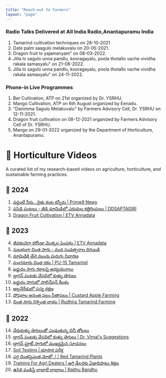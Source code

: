 ```yaml
---
title: "Reach-out to Farmers"
layout: "page"
---
```

### **Radio Talks Delivered at All India Radio,Anantapuramu India**

1. Tamarind cultivation techniques on 28-10-2021 
2. Date palm saagulo melakuvalu on 20-05-2021.
3. Dragon fruit lo yajamanyam" on 08-03-2022.
4. Jilla lo sagulo unna pandlu, kooragayalu, poola thotallo vache vividha rakala samasyalu" on 21-06-2022.
5. Jilla lo sagulo unna pandlu, kooragayalu, poola thotallo vache vividha rakala samasyalu" on 24-11-2022.


### **Phone-in Live Programmes**

1.  Ber Cultivation, ATP on 21st organized by Dr. YSRHU.
2. Mango Cultivation, ATP on 6th August organized by Eenadu.
3. "Danimma Sagulo Melakuvalu" by Farmers Advisory Cell, Dr. YSRHU on 12-11-2021.
4. Dragon fruit cultivation on 08-12-2021 organized by Farmers Advisory Cell of Dr. YSRHU.
5. Mango on 29-01-2022 organized by the Department of Horticulture, Anantapuramu.

# 🌱  Horticulture Videos  

A curated list of my research-based videos on agriculture, horticulture, and sustainable farming practices.  

## 📅 2024  
1. [వద్దంటే నీరు...రైతు కంట కన్నీరు | Prime9 News](https://youtu.be/eoOOz6zM7s)  
2. [పసిడి పంటలు - జీడి మామిడిలో ఎరువుల కత్తిరింపులు | DDSAPTAGIRI](https://youtu.be/AYFZbMB2LjM)  
3. [Dragon Fruit Cultivation | ETV Annadata](https://youtu.be/jVoy-38OR4c)  

## 📅 2023  
4. [జీవకంచెగా కరోండా మొక్కల పెంపకం | ETV Annadata](https://youtu.be/inyFlrOBs_s)  
5. [సులభంగా చింత సాగు - వంద సంవత్సరాల దిగుబడి](https://youtu.be/5BM0281rMDc)  
6. [మామిడికి తేనె మంచు పురుగు నివారణ](https://youtu.be/5BM0281rMDc)  
7. [పుంగనూరు చింత రకం | PU-15 Tamarind](https://youtu.be/bdNqlD98Kwg)  
8. [ఖర్జురం సాగు రకాలపై అధ్యయనాలు](https://youtu.be/jDVkOvbuiSg)  
9. [డ్రాగన్ పంటకు వేసవిలో కుళ్ళు తెగులు](https://youtu.be/wRIYjnXMsbA)  
10. [ఖర్జురం సాగులో పాలినేషన్ కీలకం](https://youtu.be/llzaYW4kcAM)  
11. [అల్లనేరేడులో సస్య రక్షణ](https://youtu.be/HYLXuNztHsc)  
12. [పోషకాల అనంత ఫలం సీతాఫలం | Custard Apple Farming](https://youtu.be/5QzbFaaQ6t0)  
13. [చింత సాగు నిశ్చింత లాభం | Rudhira Tamarind Farming](https://youtu.be/MxIJfQVXWGM)  

## 📅 2022  
14. [వేరుకుళ్ళు తెగులుతో ఎండుతున్న చినీ తోటలు](https://youtu.be/XqsxXTU3u-0)  
15. [డ్రాగన్ పంటకు వేసవిలో కుళ్ళు తెగులు | Dr. Vimal's Suggestions](https://youtu.be/Wy4WMb7yTPk)  
16. [డ్రాగన్ ఫ్రూట్ సాగులో ముఖ్యమైన సూచనలు](https://youtu.be/Z_Hp7PDzy5U)  
17. [Soil Testing | భూసార పరీక్ష](https://youtu.be/WgQRd_USPUM)  
18. [ఎర్ర చింతపైఎంత మోజో..! | Red Tamarind Plants](https://youtu.be/CsXcUfTMPz0)  
19. [Training For Agri Dealers | అగ్రి డీలర్లకు ఏడాదిపాటు శిక్షణ](https://youtu.be/etO6S_qbjkc)  
20. [ఉసిరి పండిస్తే లాభాలే లాభాలు | Raithu Bandhu](https://youtu.be/B6rnl-We_Ds)  

